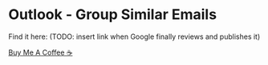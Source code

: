 # Outlook - Group Similar Emails

Find it here: (TODO: insert link when Google finally reviews and publishes it)

[Buy Me A Coffee ☕](https://www.buymeacoffee.com/ianhalverson)
